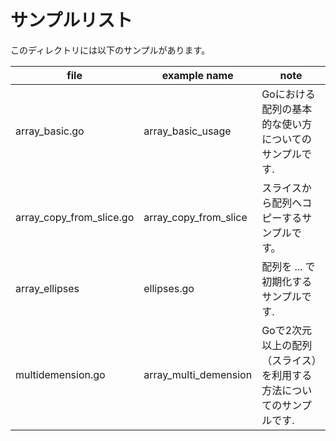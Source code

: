 # サンプルリスト

このディレクトリには以下のサンプルがあります。

|file|example name|note|
|----|------------|----|
|array\_basic.go|array\_basic\_usage|Goにおける配列の基本的な使い方についてのサンプルです.|
|array\_copy\_from\_slice.go|array\_copy\_from\_slice|スライスから配列へコピーするサンプルです。|
|array\_ellipses|ellipses.go|配列を ... で初期化するサンプルです.|
|multidemension.go|array\_multi\_demension|Goで2次元以上の配列（スライス）を利用する方法についてのサンプルです.|
